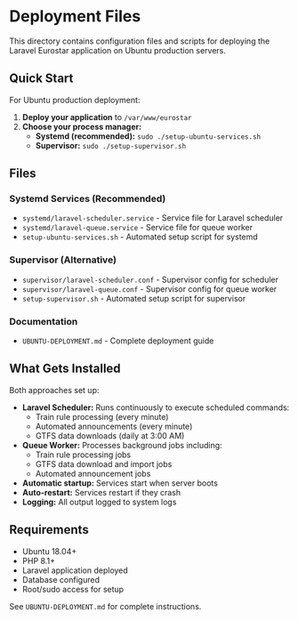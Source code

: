 # Deployment Files

This directory contains configuration files and scripts for deploying the Laravel Eurostar application on Ubuntu production servers.

## Quick Start

For Ubuntu production deployment:

1. **Deploy your application** to `/var/www/eurostar`
2. **Choose your process manager:**
   - **Systemd (recommended):** `sudo ./setup-ubuntu-services.sh`
   - **Supervisor:** `sudo ./setup-supervisor.sh`

## Files

### Systemd Services (Recommended)
- `systemd/laravel-scheduler.service` - Service file for Laravel scheduler
- `systemd/laravel-queue.service` - Service file for queue worker
- `setup-ubuntu-services.sh` - Automated setup script for systemd

### Supervisor (Alternative)
- `supervisor/laravel-scheduler.conf` - Supervisor config for scheduler
- `supervisor/laravel-queue.conf` - Supervisor config for queue worker  
- `setup-supervisor.sh` - Automated setup script for supervisor

### Documentation
- `UBUNTU-DEPLOYMENT.md` - Complete deployment guide

## What Gets Installed

Both approaches set up:
- **Laravel Scheduler:** Runs continuously to execute scheduled commands:
  - Train rule processing (every minute)
  - Automated announcements (every minute)
  - GTFS data downloads (daily at 3:00 AM)
- **Queue Worker:** Processes background jobs including:
  - Train rule processing jobs
  - GTFS data download and import jobs
  - Automated announcement jobs
- **Automatic startup:** Services start when server boots
- **Auto-restart:** Services restart if they crash
- **Logging:** All output logged to system logs

## Requirements

- Ubuntu 18.04+
- PHP 8.1+
- Laravel application deployed
- Database configured
- Root/sudo access for setup

See `UBUNTU-DEPLOYMENT.md` for complete instructions. 
